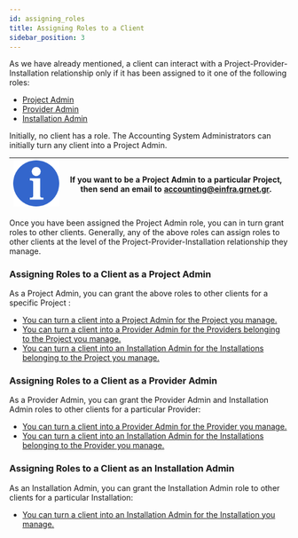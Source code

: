 ```yaml
---
id: assigning_roles
title: Assigning Roles to a Client
sidebar_position: 3
---
```


As we have already mentioned, a client can interact with a Project-Provider-Installation relationship only if it has been assigned to it one of the following roles:

- [Project Admin](/authorization/accounting_system_roles.md#project-admin)
- [Provider Admin](/authorization/accounting_system_roles.md#provider-admin)
- [Installation Admin](/authorization/accounting_system_roles.md#installation-admin)

Initially, no client has a role. The Accounting System Administrators can initially turn any client into a Project Admin.

| ![](assets/info.png)    	|  If you want to be a Project Admin to a particular Project, then send an email to accounting@einfra.grnet.gr.|
|------------------	|--------	|

Once you have been assigned the Project Admin role, you can in turn grant roles to other clients.
Generally, any of the above roles can assign roles to other clients at the level of the Project-Provider-Installation relationship they manage.

### Assigning Roles to a Client as a Project Admin

As a Project Admin, you can grant the above roles to other clients for a specific Project :

- [You can turn a client into a Project Admin for the Project you manage.](/api/project.md#post---access-control-entry-for-a-particular-project-1)
- [You can turn a client into a Provider Admin for the Providers belonging to the Project you manage.](/api/provider.md#post---access-control-entry-for-a-particular-provider-of-a-specific-project)
- [You can turn a client into an Installation Admin for the Installations belonging to the Project you manage.](/api/installation.md#post---access-control-entry-for-a-particular-installation)

### Assigning Roles to a Client as a Provider Admin

As a Provider Admin, you can grant the Provider Admin and Installation Admin roles to other clients for a particular Provider:

- [You can turn a client into a Provider Admin for the Provider you manage.](/api/provider.md#post---access-control-entry-for-a-particular-provider-of-a-specific-project)
- [You can turn a client into an Installation Admin for the Installations belonging to the Provider you manage.](/api/installation.md#post---access-control-entry-for-a-particular-installation)

### Assigning Roles to a Client as an Installation Admin

As an Installation Admin, you can grant the Installation Admin role to other clients for a particular Installation:

- [You can turn a client into an Installation Admin for the Installation you manage.](/api/installation.md#post---access-control-entry-for-a-particular-installation)

